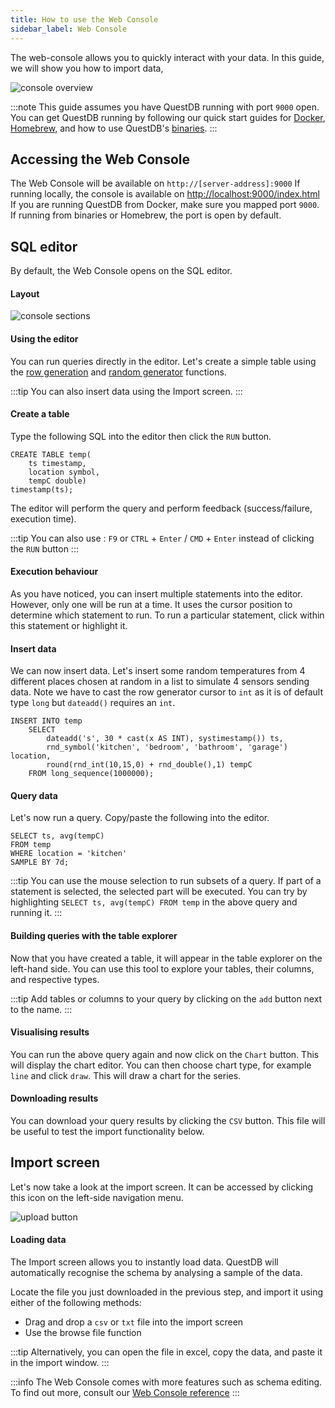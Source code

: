 ```yaml
---
title: How to use the Web Console
sidebar_label: Web Console
---
```


The web-console allows you to quickly interact with your data. In this guide, we
will show you how to import data,

![console overview](/img/doc/console/console-overview.png)

:::note
This guide assumes you have QuestDB running with port `9000` open. You
can get QuestDB running by following our quick start guides for
[Docker](guide/docker.md), [Homebrew](guide/homebrew.md), and how to use QuestDB's
[binaries](reference/binaries.md).
:::

## Accessing the Web Console

The Web Console will be available on `http://[server-address]:9000` If running
locally, the console is available on
[http://localhost:9000/index.html](http://localhost:9000/index.html) If you are
running QuestDB from Docker, make sure you mapped port `9000`. If running from
binaries or Homebrew, the port is open by default.

## SQL editor

By default, the Web Console opens on the SQL editor.

#### Layout

![console sections](/img/doc/console/console-sections.gif)

#### Using the editor

You can run queries directly in the editor. Let's create a simple table using
the [row generation](function/row-generator.md) and
[random generator](function/random-value-generator.md) functions.

:::tip
You can also insert data using the Import screen.
:::

#### Create a table

Type the following SQL into the editor then click the `RUN` button.

```questdb-sql title="Create table"
CREATE TABLE temp(
    ts timestamp,
    location symbol,
    tempC double)
timestamp(ts);
```

The editor will perform the query and perform feedback (success/failure,
execution time).

:::tip
You can also use : `F9` or `CTRL` + `Enter` / `CMD` + `Enter` instead of
clicking the `RUN` button
:::

#### Execution behaviour

As you have noticed, you can insert multiple statements into the editor.
However, only one will be run at a time. It uses the cursor position to
determine which statement to run. To run a particular statement, click within
this statement or highlight it.

#### Insert data

We can now insert data. Let's insert some random temperatures from 4 different
places chosen at random in a list to simulate 4 sensors sending data. Note we
have to cast the row generator cursor to `int` as it is of default type `long`
but `dateadd()` requires an `int`.

```questdb-sql title="Insert"
INSERT INTO temp
    SELECT
        dateadd('s', 30 * cast(x AS INT), systimestamp()) ts,
        rnd_symbol('kitchen', 'bedroom', 'bathroom', 'garage') location,
        round(rnd_int(10,15,0) + rnd_double(),1) tempC
    FROM long_sequence(1000000);
```

#### Query data

Let's now run a query. Copy/paste the following into the editor.

```questdb-sql title="Query"
SELECT ts, avg(tempC)
FROM temp
WHERE location = 'kitchen'
SAMPLE BY 7d;
```

:::tip
You can use the mouse selection to run subsets of a query. If part of a
statement is selected, the selected part will be executed. You can try by
highlighting `SELECT ts, avg(tempC) FROM temp` in the above query and running
it.
:::

#### Building queries with the table explorer

Now that you have created a table, it will appear in the table explorer on the
left-hand side. You can use this tool to explore your tables, their columns, and
respective types.

:::tip
Add tables or columns to your query by clicking on the `add` button next
to the name.
:::

#### Visualising results

You can run the above query again and now click on the `Chart` button. This will
display the chart editor. You can then choose chart type, for example `line` and
click `draw`. This will draw a chart for the series.

#### Downloading results

You can download your query results by clicking the `CSV` button. This file will
be useful to test the import functionality below.

## Import screen

Let's now take a look at the import screen. It can be accessed by clicking this
icon on the left-side navigation menu.

![upload button](/img/doc/console/upload-button.png)

#### Loading data

The Import screen allows you to instantly load data. QuestDB will automatically
recognise the schema by analysing a sample of the data.

Locate the file you just downloaded in the previous step, and import it using
either of the following methods:

- Drag and drop a `csv` or `txt` file into the import screen
- Use the browse file function

:::tip
Alternatively, you can open the file in excel, copy the data, and paste
it in the import window.
:::

:::info
The Web Console comes with more features such as schema editing. To find
out more, consult our [Web Console reference](reference/web-console.md)
:::

